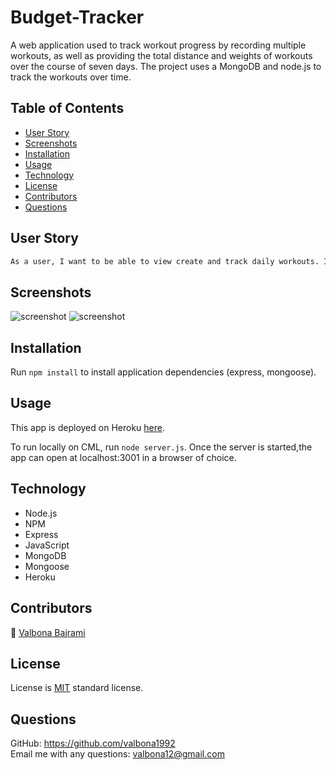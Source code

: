 # Budget-Tracker

A web application used to track workout progress by recording multiple workouts, as well as providing the total distance and weights of workouts over the course of seven days. The project uses a MongoDB and node.js to track the workouts over time.

## Table of Contents

- [User Story](#userstory)
- [Screenshots](#screenshots)
- [Installation](#installation)
- [Usage](#usage)
- [Technology](#technology)
- [License](#license)
- [Contributors](#contributors)
- [Questions](#questions)

## User Story

```md
As a user, I want to be able to view create and track daily workouts. I want to be able to log multiple exercises in a workout on a given day. I should also be able to track the name, type, weight, sets, reps, and duration of exercise. If the exercise is a cardio exercise, I should be able to track my distance traveled.
```

## Screenshots

<img src="images/screenshot1.png" alt="screenshot"/>
<img src="images/screenshot2.png" alt="screenshot"/>

## Installation

Run `npm install` to install application dependencies (express, mongoose).

## Usage

This app is deployed on Heroku [here](https://vb-workout-tracker.herokuapp.com/).

To run locally on CML, run `node server.js`. Once the server is started,the app can open at localhost:3001 in a browser of choice.

## Technology

- Node.js
- NPM
- Express
- JavaScript
- MongoDB
- Mongoose
- Heroku

## Contributors

:woman_with_headscarf: [Valbona Bajrami](https://github.com/valbona1992)

## License

License is [MIT](https://opensource.org/licenses/MIT) standard license.

## Questions

GitHub: https://github.com/valbona1992 <br/>
Email me with any questions: valbona12@gmail.com

